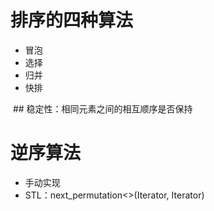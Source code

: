 # 排序的四种算法
  - 冒泡
  - 选择
  - 归并
  - 快排
  
  ## 稳定性：相同元素之间的相互顺序是否保持

# 逆序算法
  - 手动实现
  - STL：next_permutation<>(Iterator, Iterator)
